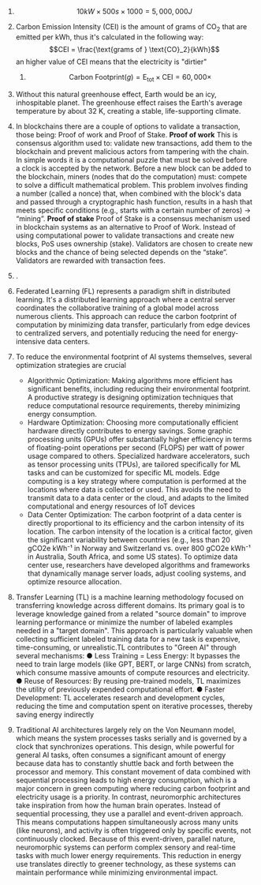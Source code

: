 
1. $$10kW \times 500s \times 1000 = 5, 000, 000 J$$
2. Carbon Emission Intensity (CEI) is the amount of grams of $\text{CO}_2$ that are emitted per kWh, thus it's calculated in the following way: $$CEI = \frac{\text{grams of } \text{CO}_2}{kWh}$$
   an higher value of CEI means that the electricity is "dirtier"
	1.  $$ \text{Carbon Footprint} (g) = \text{E}_{\text{tot}} \times \text{CEI} = 60,000 \times  $$

4. Without this natural greenhouse effect, Earth would be an icy, inhospitable planet. The greenhouse effect raises the Earth's average temperature by about 32 K, creating a stable, life-supporting climate.
5. In blockchains there are a couple of options to validate a transaction, those being: Proof of work and Proof of Stake.
   **Proof of work**
   This is  consensus algorithm used to: validate new transactions, add them to the blockchain and prevent malicious actors from tampering with the chain. In simple words it is a computational puzzle that must be solved before a clock is accepted by the network. Before a new block can be added to the blockchain, miners (nodes that do the computation) must: compete to solve a difficult mathematical problem. This problem involves finding a number (called a nonce) that, when combined with the block's data and passed through a cryptographic hash function, results in a hash that meets specific conditions (e.g., starts with a certain number of zeros) → “mining”.
   **Proof of stake**
   Proof of Stake is a consensus mechanism used in blockchain systems as an alternative to Proof of Work. Instead of using computational power to validate transactions and create new blocks, PoS uses ownership (stake). Validators are chosen to create new blocks and the chance of being selected depends on the “stake”. Validators are rewarded with transaction fees.
6. .
7. Federated Learning (FL) represents a paradigm shift in distributed learning. It's a distributed learning approach where a central server coordinates the collaborative training of a global model across numerous clients.
   This approach can reduce the carbon footprint of computation by minimizing data transfer, particularly from edge devices to centralized servers, and potentially reducing the need for energy-intensive data centers. 
8. To reduce the environmental footprint of AI systems themselves, several optimization strategies are crucial 
   
   - Algorithmic Optimization: 
     Making algorithms more efficient has significant benefits, including reducing their environmental footprint. A productive strategy is designing optimization techniques that reduce computational resource requirements, thereby minimizing energy consumption.
   - Hardware Optimization:
	Choosing more computationally efficient hardware directly contributes to energy savings.
	Some graphic processing units (GPUs) offer substantially higher efficiency in terms of floating-point
	operations per second (FLOPS) per watt of power usage compared to others.
	Specialized hardware accelerators, such as tensor processing units (TPUs), are tailored specifically for
	ML tasks and can be customized for specific ML models.
	Edge computing is a key strategy where computation is performed at the locations where data is collected
	or used. This avoids the need to transmit data to a data center or the cloud, and adapts to the limited
	computational and energy resources of IoT devices
   - Data Center Optimization:
	The carbon footprint of a data center is directly proportional to its efficiency and the carbon intensity of its
	location.
	The carbon intensity of the location is a critical factor, given the significant variability between countries
	(e.g., less than 20 gCO2e kWh⁻¹ in Norway and Switzerland vs. over 800 gCO2e kWh⁻¹ in Australia, South
	Africa, and some US states).
	To optimize data center use, researchers have developed algorithms and frameworks that dynamically
	manage server loads, adjust cooling systems, and optimize resource allocation.

 9. Transfer Learning (TL) is a machine learning methodology focused on transferring knowledge across different domains. Its primary goal is to leverage knowledge gained from a related "source domain" to improve learning performance or minimize the number of labeled examples needed in a "target domain". This approach is particularly valuable when collecting sufficient labeled training data for a new task is expensive, time-consuming, or unrealistic.TL contributes to "Green AI" through several mechanisms:
	● Less Training = Less Energy: It bypasses the need to train large models (like GPT, BERT, or large
	CNNs) from scratch, which consume massive amounts of compute resources and electricity.
	● Reuse of Resources: By reusing pre-trained models, TL maximizes the utility of previously
	expended computational effort.
	● Faster Development: TL accelerates research and development cycles, reducing the time and
	computation spent on iterative processes, thereby saving energy indirectly
 10. Traditional AI architectures largely rely on the Von Neumann model, which means the system processes tasks serially and is governed by a clock that synchronizes operations. This design, while powerful for general AI tasks, often consumes a significant amount of energy because data has to constantly shuttle back and forth between the processor and memory. This constant movement of data combined with sequential processing leads to high energy consumption, which is a major concern in green computing where reducing carbon footprint and electricity usage is a priority. In contrast, neuromorphic architectures take inspiration from how the human brain operates. Instead of sequential processing, they use a parallel and event-driven approach. This means computations happen simultaneously across many units (like neurons), and activity is often triggered only by specific events, not continuously clocked. Because of this event-driven, parallel nature, neuromorphic systems can perform complex sensory and real-time tasks with much lower energy requirements. This reduction in energy use translates directly to greener technology, as these systems can maintain performance while minimizing environmental impact.